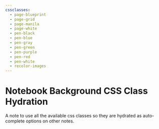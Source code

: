 ```yaml
---
cssclasses:
  - page-blueprint
  - page-grid
  - page-manila
  - page-white
  - pen-black
  - pen-blue
  - pen-gray
  - pen-green
  - pen-purple
  - pen-red
  - pen-white
  - recolor-images
---
```

# Notebook Background CSS Class Hydration

A note to use all the available css classes so they are hydrated as auto-complete options on other notes.
